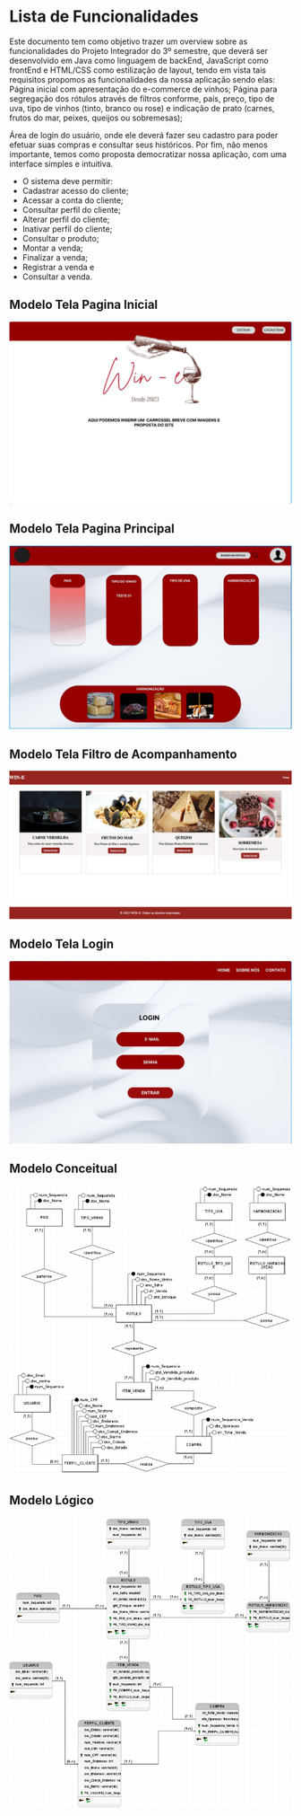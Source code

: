 # Lista de Funcionalidades

Este documento tem como objetivo trazer um overview sobre as funcionalidades do Projeto Integrador do 3º semestre, que deverá ser desenvolvido em Java como linguagem de backEnd, JavaScript como frontEnd e HTML/CSS como estilização de layout, tendo em vista tais requisitos propomos as funcionalidades da nossa aplicação sendo elas:
Página inicial com apresentação do e-commerce de vinhos;
Página para segregação dos rótulos através de filtros conforme, país, preço, tipo de uva, tipo de vinhos (tinto, branco ou rose) e indicação de prato (carnes, frutos do mar, peixes, queijos ou sobremesas);

Área de login do usuário, onde ele deverá fazer seu cadastro para poder efetuar suas compras e consultar seus históricos.
Por fim, não menos importante, temos como proposta democratizar nossa aplicação, com uma interface simples e intuitiva.

* O sistema deve permitir:
* Cadastrar acesso do cliente;
* Acessar a conta do cliente;
* Consultar perfil do cliente;
* Alterar perfil do cliente;
* Inativar perfil do cliente;
* Consultar o produto;
* Montar a venda;
* Finalizar a venda;
* Registrar a venda e
* Consultar a venda.


## Modelo Tela Pagina Inicial
![Modelo PaginaInicial](/Projeto/PaginaInicial.JPG)


## Modelo Tela Pagina Principal
![Modelo PaginaPrincipal](/Projeto/PaginaPrincipal.jpeg)


## Modelo Tela Filtro de Acompanhamento
![Modelo Login](/Projeto/Tela_Filtro_Acompanhamento.jpg)


## Modelo Tela Login
![Modelo Login](/Projeto/Login.jpeg)


## Modelo Conceitual
![Modelo de Dados](/Projeto/imagem_Modelo_Conceitual.PNG)


## Modelo Lógico
![Modelo de Dados](/Projeto/imagem_Modelo_Logico.PNG)
